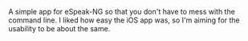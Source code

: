 A simple app for eSpeak-NG so that you don't have to mess with the command line. I liked how easy the iOS app was, so I'm aiming for the usability to be about the same.

